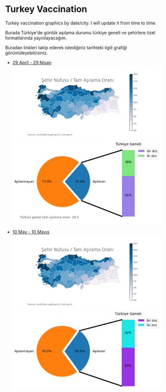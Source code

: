 # Turkey Vaccination

Turkey vaccination graphics by date/city. I will update it from time to time.

Burada Türkiye'de günlük aşılama durumu türkiye geneli ve şehirlere özel formatlarında yayınlayacağım.

Buradan linkleri takip ederek istediğiniz tarihteki ilgili grafiği görüntüleyebilirsiniz.

- [29 April - 29 Nisan](https://github.com/battalucar/turkey_vaccination_visualizations/tree/main/29_april)
![map_export.png](https://github.com/battalucar/turkey_vaccination_visualizations/blob/main/29_april/map_export.png)
![genel-durum.png](https://github.com/battalucar/turkey_vaccination_visualizations/blob/main/29_april/graphs/genel-durum.png)

- [10 May - 10 Mayıs](https://github.com/battalucar/turkey_vaccination_visualizations/tree/main/10_may)
![map_export.png](https://github.com/battalucar/turkey_vaccination_visualizations/blob/main/10_may/map_export.png)
![genel-durum.png](https://github.com/battalucar/turkey_vaccination_visualizations/blob/main/10_may/graphs/genel-durum.png)
